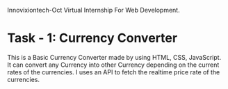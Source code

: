 Innovixiontech-Oct Virtual Internship For Web Development.

# Task - 1: Currency Converter

This is a Basic Currency Converter made by using HTML, CSS, JavaScript.
It can convert any Currency into other Currency depending on the current rates of the currencies.
I uses an API to fetch the realtime price rate of the currencies. 
